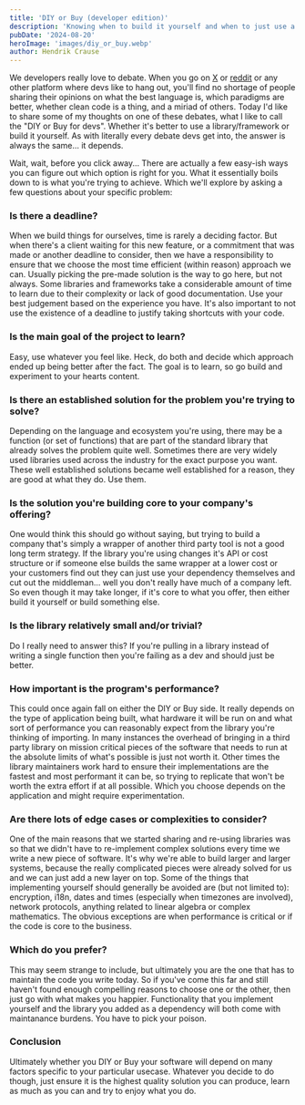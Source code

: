 ```yaml
---
title: 'DIY or Buy (developer edition)'
description: 'Knowing when to build it yourself and when to just use a library'
pubDate: '2024-08-20'
heroImage: 'images/diy_or_buy.webp'
author: Hendrik Crause
---
```


We developers really love to debate. When you go on [X](https://x.com) or [reddit](https://reddit.com) or any other platform where devs like to hang out, you'll find no shortage of people sharing their opinions on what the best language is, which paradigms are better, whether clean code is a thing, and a miriad of others. Today I'd like to share some of my thoughts on one of these debates, what I like to call the "DIY or Buy for devs". Whether it's better to use a library/framework or build it yourself. As with literally every debate devs get into, the answer is always the same... it depends.

Wait, wait, before you click away... There are actually a few easy-ish ways you can figure out which option is right for you. What it essentially boils down to is what you're trying to achieve. Which we'll explore by asking a few questions about your specific problem:

### Is there a deadline?

When we build things for ourselves, time is rarely a deciding factor. But when there's a client waiting for this new feature, or a commitment that was made or another deadline to consider, then we have a responsibility to ensure that we choose the most time efficient (within reason) approach we can. Usually picking the pre-made solution is the way to go here, but not always. Some libraries and frameworks take a considerable amount of time to learn due to their complexity or lack of good documentation. Use your best judgement based on the experience you have. It's also important to not use the existence of a deadline to justify taking shortcuts with your code.

### Is the main goal of the project to learn?

Easy, use whatever you feel like. Heck, do both and decide which approach ended up being better after the fact. The goal is to learn, so go build and experiment to your hearts content.

### Is there an established solution for the problem you're trying to solve?

Depending on the language and ecosystem you're using, there may be a function (or set of functions) that are part of the standard library that already solves the problem quite well. Sometimes there are very widely used libraries used across the industry for the exact purpose you want. These well established solutions became well established for a reason, they are good at what they do. Use them.

### Is the solution you're building core to your company's offering?

One would think this should go without saying, but trying to build a company that's simply a wrapper of another third party tool is not a good long term strategy. If the library you're using changes it's API or cost structure or if someone else builds the same wrapper at a lower cost or your customers find out they can just use your dependency themselves and cut out the middleman... well you don't really have much of a company left. So even though it may take longer, if it's core to what you offer, then either build it yourself or build something else.

### Is the library relatively small and/or trivial?

Do I really need to answer this? If you're pulling in a library instead of writing a single function then you're failing as a dev and should just be better.

### How important is the program's performance?

This could once again fall on either the DIY or Buy side. It really depends on the type of application being built, what hardware it will be run on and what sort of performance you can reasonably expect from the library you're thinking of importing. In many instances the overhead of bringing in a third party library on mission critical pieces of the software that needs to run at the absolute limits of what's possible is just not worth it. Other times the library maintainers work hard to ensure their implementations are the fastest and most performant it can be, so trying to replicate that won't be worth the extra effort if at all possible. Which you choose depends on the application and might require experimentation.

### Are there lots of edge cases or complexities to consider?

One of the main reasons that we started sharing and re-using libraries was so that we didn't have to re-implement complex solutions every time we write a new piece of software. It's why we're able to build larger and larger systems, because the really complicated pieces were already solved for us and we can just add a new layer on top. Some of the things that implementing yourself should generally be avoided are (but not limited to): encryption, i18n, dates and times (especially when timezones are involved), network protocols, anything related to linear algebra or complex mathematics. The obvious exceptions are when performance is critical or if the code is core to the business.

### Which do you prefer?

This may seem strange to include, but ultimately you are the one that has to maintain the code you write today. So if you've come this far and still haven't found enough compelling reasons to choose one or the other, then just go with what makes you happier. Functionality that you implement yourself and the library you added as a dependency will both come with maintanance burdens. You have to pick your poison.

### Conclusion

Ultimately whether you DIY or Buy your software will depend on many factors specific to your particular usecase. Whatever you decide to do though, just ensure it is the highest quality solution you can produce, learn as much as you can and try to enjoy what you do.